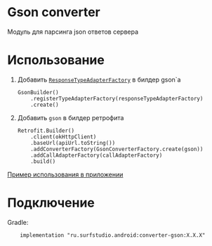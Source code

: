 # Gson converter
Модуль для парсинга json ответов сервера

# Использование
1. Добавить [`ResponseTypeAdapterFactory`][rtaf] в билдер gson`a
    ```
    GsonBuilder()
        .registerTypeAdapterFactory(responseTypeAdapterFactory)
        .create()
    ```
2. Добавить `gson` в билдер ретрофита
    ```
    Retrofit.Builder()
        .client(okHttpClient)
        .baseUrl(apiUrl.toString())
        .addConverterFactory(GsonConverterFactory.create(gson))
        .addCallAdapterFactory(callAdapterFactory)
        .build()
    ```

[Пример использования в приложении](/deprecated/network/sample)

# Подключение
Gradle:
```
    implementation "ru.surfstudio.android:converter-gson:X.X.X"
```

[rtaf]: lib-converter-gson/src/main/java/ru/surfstudio/android/converter/gson/ResponseTypeAdapterFactory.java